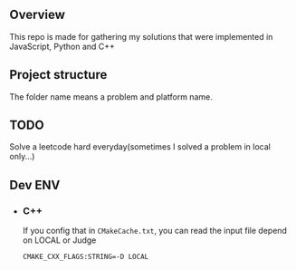 ## Overview
This repo is made for gathering my solutions that were implemented in JavaScript, Python and C++
## Project structure
The folder name means a problem and platform name.

## TODO
Solve a leetcode hard everyday(sometimes I solved a problem in local only...) 

## Dev ENV

- ### C++
  If you config that in `CMakeCache.txt`, you can read the input file depend on LOCAL or Judge
  
  
  ```sh
  CMAKE_CXX_FLAGS:STRING=-D LOCAL
  ```



